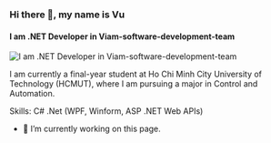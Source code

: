 ### Hi there 👋, my name is Vu
#### I am .NET Developer in  Viam-software-development-team
![I am .NET Developer in  Viam-software-development-team](https://lms.hcmut.edu.vn/pluginfile.php/3/theme_academi/slide2image/1718017254/slbktv.jpg)

I am currently a final-year student at Ho Chi Minh City University of Technology (HCMUT), where I am pursuing a major in Control and Automation. 

Skills: C# .Net (WPF, Winform, ASP .NET Web APIs)

- 🔭 I’m currently working on this page. 




